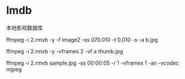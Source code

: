 # lmdb
本地影视数据库

ffmpeg -i 2.rmvb -y -f image2 -ss 070.010 -t 0.010 -s  -a  b.jpg

ffmpeg -i 2.rmvb -y -vframes 2 -vf a thumb.jpg

ffmpeg -i 2.rmvb sample.jpg -ss 00:00:05  -r 1 -vframes 1 -an -vcodec mjpeg
